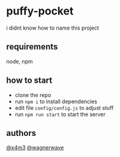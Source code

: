 # puffy-pocket

i didnt know how to name this project

## requirements

node, npm

## how to start

- clone the repo
- run `npm i` to install dependencies
- edit file `config/config.js` to adjust stuff
- run `npm run start` to start the server

## authors

[@x4m3](https://github.com/x4m3)
[@wagnerwave](https://github.com/wagnerwave)
